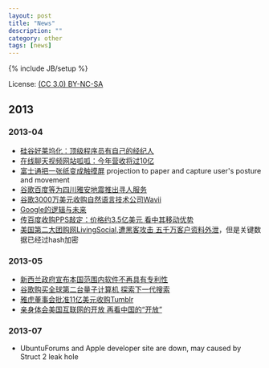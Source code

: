 ```yaml
---
layout: post
title: "News"
description: ""
category: other
tags: [news]
---
```

{% include JB/setup %}

License: [(CC 3.0) BY-NC-SA](http://creativecommons.org/licenses/by-nc-sa/3.0/)

## 2013

### 2013-04

* [硅谷好莱坞化：顶级程序员有自己的经纪人](http://money.163.com/13/0411/15/8S6M27S600254TFQ.html)
* [在线聊天视频网站呱呱：今年营收将过10亿](http://tech.163.com/13/0417/17/8SMABFVG000915BF.html)
* [富士通把一张纸变成触摸屏](http://tech.163.com/13/0417/06/8SL4H57Q000915BD.html) projection to paper and capture user's posture and movement
* [谷歌百度等为四川雅安地震推出寻人服务](http://tech.163.com/13/0420/17/8STVCG96000915BF.html)
* [谷歌3000万美元收购自然语言技术公司Wavii](http://tech.163.com/13/0424/04/8T6SJBH5000915BF.html)
* [Google的逻辑与未来](http://tech.163.com/13/0424/08/8T7AK5UL000915BF_all.html#p1)
* [传百度收购PPS敲定：价格约3.5亿美元 看中其移动优势](http://tech.163.com/13/0425/08/8T9V3BQP000915BF.html)
* [美国第二大团购网LivingSocial,遭黑客攻击 五千万客户资料外泄](http://tech.163.com/13/0427/06/8TET2N3K000915BF.html)，但是关键数据已经过hash加密

### 2013-05
* [新西兰政府宣布本国范围内软件不再具有专利性](http://tech.163.com/13/0513/08/8UO9N6L200094MOK.html)
* [谷歌购买全球第二台量子计算机 探索下一代搜索](http://tech.163.com/13/0517/03/8V2336FK000915BF.html)
* [雅虎董事会批准11亿美元收购Tumblr](http://tech.163.com/13/0520/01/8V9H7OLH000915BF.html)
* [亲身体会美国互联网的开放 再看中国的“开放”](http://tech.163.com/13/0527/09/8VSD6RNP000948V8.html)

### 2013-07

* UbuntuForums and Apple developer site are down, may caused by Struct 2 leak hole
